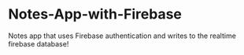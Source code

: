 # Notes-App-with-Firebase
Notes app that uses Firebase authentication and writes to the realtime firebase database!

